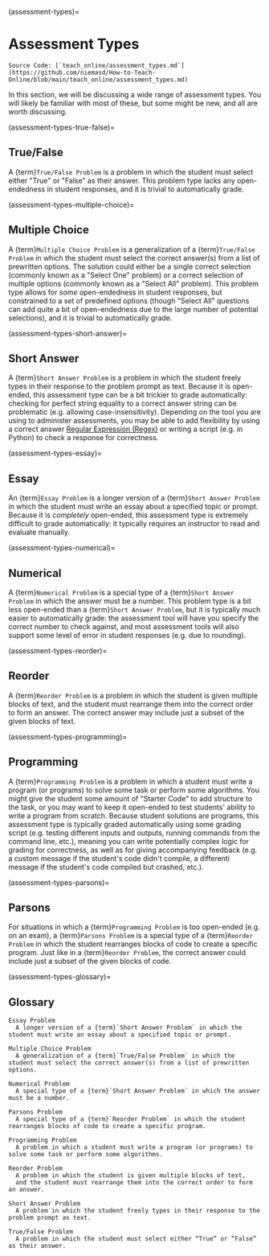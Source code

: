 (assessment-types)=
# Assessment Types

```{note}
Source Code: [`teach_online/assessment_types.md`](https://github.com/niemasd/How-to-Teach-Online/blob/main/teach_online/assessment_types.md)
```

In this section,
we will be discussing a wide range of assessment types.
You will likely be familiar with most of these,
but some might be new,
and all are worth discussing.

(assessment-types-true-false)=
## True/False

A {term}`True/False Problem` is a problem in which the student
must select either "True" or "False" as their answer.
This problem type lacks any open-endedness in student responses,
and it is trivial to automatically grade.

(assessment-types-multiple-choice)=
## Multiple Choice

A {term}`Multiple Choice Problem` is a generalization of a
{term}`True/False Problem` in which
the student must select the correct answer(s)
from a list of prewritten options.
The solution could either be a single correct selection
(commonly known as a "Select One" problem)
or a correct selection of multiple options
(commonly known as a "Select All" problem).
This problem type allows for *some* open-endedness in student responses,
but constrained to a set of predefined options
(though "Select All" questions can add quite a bit of open-endedness
due to the large number of potential selections),
and it is trivial to automatically grade.

(assessment-types-short-answer)=
## Short Answer

A {term}`Short Answer Problem` is a problem in which the student
freely types in their response to the problem prompt as text.
Because it is open-ended,
this assessment type can be a bit trickier to grade automatically:
checking for perfect string equality to a correct answer string can be problematic
(e.g. allowing case-insensitivity).
Depending on the tool you are using to administer assessments,
you may be able to add flexibility by using a correct answer
[Regular Expression (Regex)](https://en.wikipedia.org/wiki/Regular_expression)
or writing a script (e.g. in Python) to check a response for correctness.

(assessment-types-essay)=
## Essay

An {term}`Essay Problem` is a longer version of a {term}`Short Answer Problem` in which
the student must write an essay about a specified topic or prompt.
Because it is *completely* open-ended,
this assessment type is extremely difficult to grade automatically:
it typically requires an instructor to read and evaluate manually.

(assessment-types-numerical)=
## Numerical

A {term}`Numerical Problem` is a special type of a
{term}`Short Answer Problem` in which the answer must be a number.
This problem type is a bit less open-ended than a {term}`Short Answer Problem`,
but it is typically much easier to automatically grade:
the assessment tool will have you specify the correct number to check against,
and most assessment tools will also support some level of error in student responses
(e.g. due to rounding).

(assessment-types-reorder)=
## Reorder

A {term}`Reorder Problem` is a problem in which the student is given multiple blocks of text,
and the student must rearrange them into the correct order to form an answer.
The correct answer may include just a subset of the given blocks of text.

(assessment-types-programming)=
## Programming

A {term}`Programming Problem` is a problem in which a student must
write a program (or programs)
to solve some task or perform some algorithms.
You might give the student some amount of "Starter Code" to add structure to the task,
or you may want to keep it open-ended to test students' ability to write a program from scratch.
Because student solutions are programs,
this assessment type is typically graded automatically using some grading script
(e.g. testing different inputs and outputs,
running commands from the command line, etc.),
meaning you can write potentially complex logic for grading for correctness,
as well as for giving accompanying feedback
(e.g. a custom message if the student's code didn't compile,
a differenti message if the student's code compiled but crashed, etc.).

(assessment-types-parsons)=
## Parsons

For situations in which a {term}`Programming Problem` is too open-ended
(e.g. on an exam),
a {term}`Parsons Problem` is a special type of a
{term}`Reorder Problem` in which the student rearranges blocks of code to create a specific program.
Just like in a {term}`Reorder Problem`,
the correct answer could include just a subset of the given blocks of code.

(assessment-types-glossary)=
## Glossary

```{glossary}
Essay Problem
  A longer version of a {term}`Short Answer Problem` in which the student must write an essay about a specified topic or prompt.

Multiple Choice Problem
  A generalization of a {term}`True/False Problem` in which the student must select the correct answer(s) from a list of prewritten options.

Numerical Problem
  A special type of a {term}`Short Answer Problem` in which the answer must be a number.

Parsons Problem
  A special type of a {term}`Reorder Problem` in which the student rearranges blocks of code to create a specific program.

Programming Problem
  A problem in which a student must write a program (or programs) to solve some task or perform some algorithms.

Reorder Problem
  A problem in which the student is given multiple blocks of text,
  and the student must rearrange them into the correct order to form an answer.

Short Answer Problem
  A problem in which the student freely types in their response to the problem prompt as text.

True/False Problem
  A problem in which the student must select either “True” or “False” as their answer.
```
